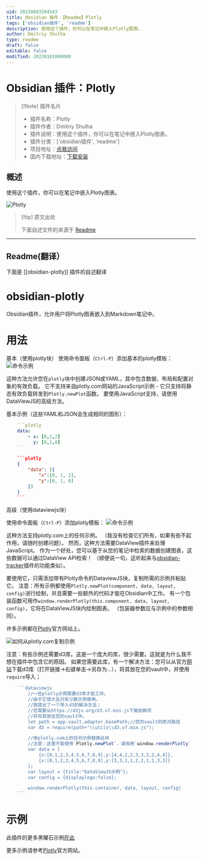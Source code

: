```yaml
---
uid: 20230803204543
title: Obsidian 插件：【Readme】Plotly
tags: ['obsidian插件', 'readme']
description: 使用这个插件，你可以在笔记中嵌入Plotly图表。
author: Dmitriy Shulha
type: readme
draft: false
editable: false
modified: 20230101000000
---
```


# Obsidian 插件：Plotly

> [!Note] 插件名片
> - 插件名称：Plotly
> - 插件作者：Dmitriy Shulha
> - 插件说明：使用这个插件，你可以在笔记中嵌入Plotly图表。
> - 插件分类：['obsidian插件', 'readme']
> - 项目地址：[点我访问](https://github.com/Dmitriy-Shulha/obsidian-plotly)
> - 国内下载地址：[下载安装](https://pkmer.cn/products/plugin/pluginMarket/?obsidian-plotly)

## 概述

使用这个插件，你可以在笔记中嵌入Plotly图表。

![Plotly](https://cdn.pkmer.cn/covers/obsidian-plotly.gif!pkmer)

> [!tip] 原文出处
> 
>下面自述文件的来源于 [Readme](https://ghproxy.net/https://raw.githubusercontent.com/Dmytro-Shulha/obsidian-plotly/master/README.md)
> 

---

## Readme(翻译）

下面是 [[obsidian-plotly]] 插件的自述翻译


# obsidian-plotly
Obsidian插件，允许用户将Plotly图表嵌入到Markdown笔记中。

# 用法

基本（使用plotly块）
使用命令面板（`Ctrl-P`）添加基本的plotly模板：
![命令示例](./media/plotly-command-demo.gif)

这种方法允许您在`plotly`块中创建JSON或YAML，其中包含数据、布局和配置对象的有效负载。
它不支持来自plotly.com网站的JavaScript示例 - 它只支持将静态有效负载转发到`Plotly.newPlot`函数。
要使用JavaScript支持，请使用DataViewJS的高级方法。

基本示例（这些YAML和JSON会生成相同的图形）：
```yaml
    ```plotly
    data:
    	- x: [0,1,2]
    	  y: [0,1,0]
    ```
```

```json
    ```plotly
    {
        "data": [{
            "x":[0, 1, 2],
            "y":[0, 1, 0]
        }]
    }
    ```
```

高级（使用dataviewjs块）

使用命令面板（`Ctrl-P`）添加plotly模板：
![命令示例](./media/plotly-dataviewjs-command-demo.gif)

这种方法支持plotly.com上的任何示例。
（我没有检查它们所有，如果有些不起作用，请随时创建问题）。
然而，这种方法需要DataView插件来处理JavaScript。
作为一个好处，您可以基于从您的笔记中检索的数据创建图表，这些数据可以通过DataView API检索！
（顺便说一句，这听起来与[obsidian-tracker](https://github.com/pyrochlore/obsidian-tracker)插件的功能类似）。

要使用它，只需添加带有Plotly命令的DataviewJS块，复制所需的示例并粘贴它。
注意：所有示例都使用`Plotly.newPlot(component, data, layout, config)`进行绘制，并且需要一些额外的代码才能在Obsidian中工作。
有一个包装函数可用作`window.renderPlotly(this.component, data, layout, config)`，它将在DataViewJS块内绘制图表。
（包装器参数应与示例中的参数相同）。

许多示例都在[Plotly](https://plotly.com/javascript/)官方网站上。

![如何从plotly.com复制示例](./media/plotly-copy-from-examples-demo.gif)

注意：有些示例还需要d3库。这是一个庞大的库，很少需要。这就是为什么我不想在插件中包含它的原因。
如果您需要此库，有一个解决方法：您可以从官方[网站](https://d3js.org/d3.v7.min.js)下载d3库（打开链接->右键单击->另存为...），将其放在您的vault中，并使用`require`导入；

```js
    ```dataviewjs
        //一些plotly示例需要d3库才能工作。
        //由于它很大且只有少数示例使用，
        //我提出了一个导入d3的解决方法；
        //您需要从https://d3js.org/d3.v7.min.js下载依赖项
        //并将其放在您的vault中。
        let path = app.vault.adapter.basePath;//您的vault的绝对路径
        var d3 = require(path+"\\utils\\d3.v7.min.js");

        //用plotly.com上的任何示例替换此块
        //注意：这里不能使用`Plotly.newPlot`，请改用`window.renderPlotly`
        var data = [
            {x:[0,1,2,3,4,5,6,7,8,9],y:[4,4,2,2,3,3,2,2,4,4]},
            {x:[0,1,2,3,4,5,6,7,8,9],y:[3,3,1,1,2,2,1,1,3,3]}
        ];
        var layout = {title:"DataViewJS示例"};
        var config = {displaylogo:false};

        window.renderPlotly(this.container, data, layout, config)
    ```
```

# 示例
此插件的更多黑曜石示例[在此](examples.md)

更多示例请参考[Plotly](https://plotly.com/javascript/)官方网站。



